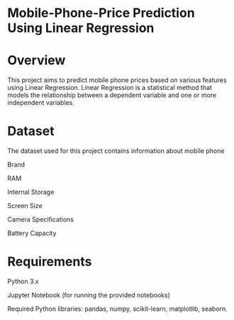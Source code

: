# Mobile-Phone-Price Prediction Using Linear Regression

# Overview
This project aims to predict mobile phone prices based on various features using Linear Regression. Linear Regression is a statistical method that models the relationship between a dependent variable and one or more independent variables.

# Dataset 

The dataset used for this project contains information about mobile phone

Brand

RAM

Internal Storage

Screen Size

Camera Specifications

Battery Capacity

# Requirements

Python 3.x

Jupyter Notebook (for running the provided notebooks)

Required Python libraries: pandas, numpy, scikit-learn, matplotlib, seaborn.
